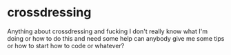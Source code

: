 # crossdressing
Anything about crossdressing and fucking
I don't really know what I'm doing or how to do this and 
need some help can anybody give me some tips or how to
 start how to code or whatever? 
